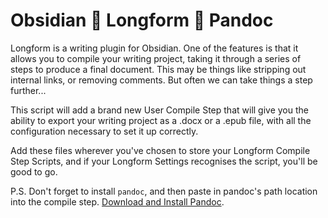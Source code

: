 # Obsidian 🫶 Longform 🫶 Pandoc

Longform is a writing plugin for Obsidian. One of the features is that it allows you to compile your writing project, taking it through a series of steps to produce a final document. This may be things like stripping out internal links, or removing comments. But often we can take things a step further...

This script will add a brand new User Compile Step that will give you the ability to export your writing project as a .docx or a .epub file, with all the configuration necessary to set it up correctly.

Add these files wherever you've chosen to store your Longform Compile Step Scripts, and if your Longform Settings recognises the script, you'll be good to go.

P.S. Don't forget to install `pandoc`, and then paste in pandoc's path location into the compile step. [Download and Install Pandoc](https://github.com/jgm/pandoc).
